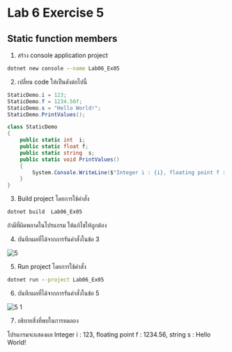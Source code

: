 # Lab 6 Exercise 5

## Static function members

1. สร้าง console application project

```cmd
dotnet new console --name Lab06_Ex05
```

2. เปลี่ยน code ให้เป็นดังต่อไปนี้

```cs
StaticDemo.i = 123;
StaticDemo.f = 1234.56f;
StaticDemo.s = "Hello World!";
StaticDemo.PrintValues();

class StaticDemo
{
    public static int  i;
    public static float f;
    public static string  s;
    public static void PrintValues()
    {
        System.Console.WriteLine($"Integer i : {i}, floating point f : {f}, string s  : {s}");
    }
}
```

3. Build project โดยการใช้คำสั่ง

```cmd
dotnet build  Lab06_Ex05
```

ถ้ามีที่ผิดพลาดในโปรแกรม ให้แก้ไขให้ถูกต้อง

4. บันทึกผลที่ได้จากการรันคำสั่งในข้อ 3 

![5](https://github.com/Siriratda/03376836-OOP-2566-Lab-06/assets/144195995/ee4a588a-034e-453e-bac6-7e5ae04170ff)

5. Run project โดยการใช้คำสั่ง

```cmd
dotnet run --project Lab06_Ex05
```

6. บันทึกผลที่ได้จากการรันคำสั่งในข้อ 5

![5 1](https://github.com/Siriratda/03376836-OOP-2566-Lab-06/assets/144195995/8ccc3f19-c15a-42f3-89b2-eb396f121cbe)

7. อธิบายสิ่งที่พบในการทดลอง

โปรแกรมจะแสดงผล Integer i : 123, floating point f : 1234.56, string s : Hello World!

